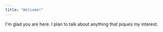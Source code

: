 ```yaml
---
title: "Welcome!"
---
```


I'm glad you are here. I plan to talk about anything that piques my interest.
